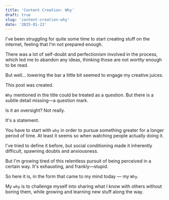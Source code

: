 ```yaml
---
title: 'Content Creation: Why'
draft: true
slug: 'content-creation-why'
date: '2025-01-23'
---
```


I've been struggling for quite some time to start creating stuff on the internet, feeling that I'm not prepared enough.

There was a lot of self-doubt and perfectionism involved in the process, which led me to abandon any ideas, thinking those are not *worthy* enough to be read.

But well... lowering the bar a little bit seemed to engage my creative juices.

This post was created.

`Why` mentioned in the title could be treated as a question. But there is a subtle detail missing—a question mark.

Is it an oversight? Not really.

It's a statement.

You have to start with `why` in order to pursue something greater for a longer period of time. At least it seems so when watching people actually doing it.

I've tried to define it before, but social conditioning made it inherently difficult, spawning doubts and anxiousness.

But I'm growing tired of this relentless pursuit of being perceived in a certain way. It's exhausting, and frankly—stupid.

So here it is, in the form that came to my mind today — my `Why`.

My `why` is to challenge myself into sharing what I know with others without boring them, while growing and learning new stuff along the way.
